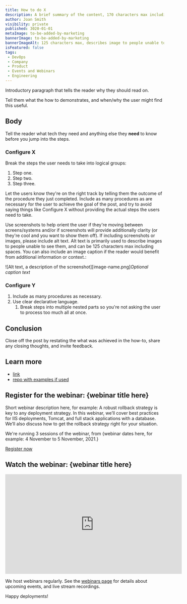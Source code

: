 ```yaml
---
title: How to do X
description: A brief summary of the content, 170 characters max including spaces.
author: Joan Smith
visibility: private
published: 3020-01-01
metaImage: to-be-added-by-marketing
bannerImage: to-be-added-by-marketing
bannerImageAlt: 125 characters max, describes image to people unable to see it.
isFeatured: false
tags:
 - DevOps
 - Company
 - Product
 - Events and Webinars
 - Engineering
---
```


Introductory paragraph that tells the reader why they should read on.

Tell them what the how to demonstrates, and when/why the user might find this useful.

## Body

Tell the reader what tech they need and anything else they **need** to know before you jump into the steps.

### Configure X

Break the steps the user needs to take into logical groups:

1. Step one.
1. Step two.
1. Step three.

Let the users know they're on the right track by telling them the outcome of the procedure they just completed. Include as many procedures as are necessary for the user to achieve the goal of the post, and try to avoid saying things like Configure X without providing the actual steps the users need to take.

Use screenshots to help orient the user if they're moving between screens/systems and/or if screenshots will provide additionally clarity (or they're cool and you want to show them off). If including screenshots or images, please include alt text. Alt text is primarily used to describe images to people unable to see them, and can be 125 characters max including spaces. You can also include an image caption if the reader would benefit from additional information or context.:

![Alt text, a description of the screenshot][image-name.png]*Optional caption text*

### Configure Y

1. Include as many procedures as necessary.
2. Use clear declarative language.
    1. Break steps into multiple nested parts so you're not asking the user to process too much all at once.

## Conclusion

Close off the post by restating the what was achieved in the how-to, share any closing thoughts, and invite feedback.

## Learn more

- [link](https://www.example.com/resource)
- [repo with examples if used](https://www.github.com/repo)

## Register for the webinar: {webinar title here}

Short webinar description here, for example: A robust rollback strategy is key to any deployment strategy. In this webinar, we’ll cover best practices for IIS deployments, Tomcat, and full stack applications with a database. We’ll also discuss how to get the rollback strategy right for your situation. 

We're running 3 sessions of the webinar, from {webinar dates here, for example: 4 November to 5 November, 2021.}

<span><a class="btn btn-success" href="/events/rollback-strategies-with-octopus-deploy">Register now</a></span>

## Watch the webinar: {webinar title here}

<iframe width="560" height="315" src="https://www.youtube.com/embed/F_V7r80aDbo" title="YouTube video player" frameborder="0" allow="accelerometer; autoplay; clipboard-write; encrypted-media; gyroscope; picture-in-picture" allowfullscreen></iframe>

We host webinars regularly. See the [webinars page](https://octopus.com/events) for details about upcoming events, and live stream recordings.

Happy deployments!
